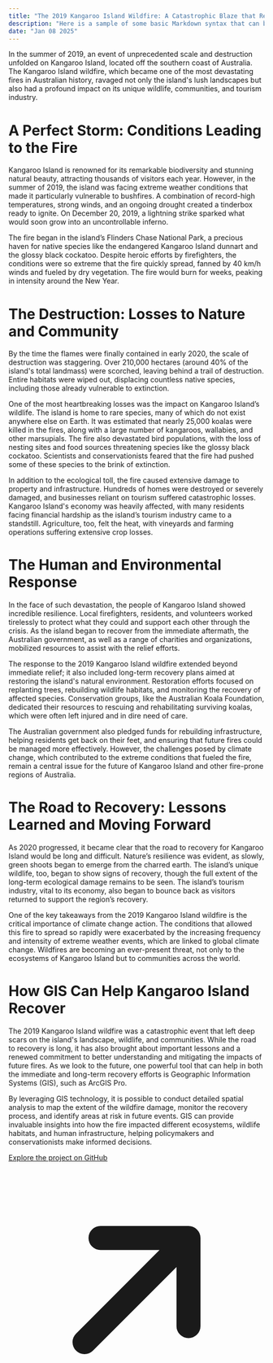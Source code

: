 ```yaml
---
title: "The 2019 Kangaroo Island Wildfire: A Catastrophic Blaze that Reshaped an Iconic Australian Landscape"
description: "Here is a sample of some basic Markdown syntax that can be used when writing Markdown content in Astro."
date: "Jan 08 2025"
---
```


In the summer of 2019, an event of unprecedented scale and destruction unfolded on Kangaroo Island, located off the southern coast of Australia. The Kangaroo Island wildfire, which became one of the most devastating fires in Australian history, ravaged not only the island's lush landscapes but also had a profound impact on its unique wildlife, communities, and tourism industry.

# A Perfect Storm: Conditions Leading to the Fire
Kangaroo Island is renowned for its remarkable biodiversity and stunning natural beauty, attracting thousands of visitors each year. However, in the summer of 2019, the island was facing extreme weather conditions that made it particularly vulnerable to bushfires. A combination of record-high temperatures, strong winds, and an ongoing drought created a tinderbox ready to ignite. On December 20, 2019, a lightning strike sparked what would soon grow into an uncontrollable inferno.

The fire began in the island’s Flinders Chase National Park, a precious haven for native species like the endangered Kangaroo Island dunnart and the glossy black cockatoo. Despite heroic efforts by firefighters, the conditions were so extreme that the fire quickly spread, fanned by 40 km/h winds and fueled by dry vegetation. The fire would burn for weeks, peaking in intensity around the New Year.

# The Destruction: Losses to Nature and Community
By the time the flames were finally contained in early 2020, the scale of destruction was staggering. Over 210,000 hectares (around 40% of the island's total landmass) were scorched, leaving behind a trail of destruction. Entire habitats were wiped out, displacing countless native species, including those already vulnerable to extinction.

One of the most heartbreaking losses was the impact on Kangaroo Island’s wildlife. The island is home to rare species, many of which do not exist anywhere else on Earth. It was estimated that nearly 25,000 koalas were killed in the fires, along with a large number of kangaroos, wallabies, and other marsupials. The fire also devastated bird populations, with the loss of nesting sites and food sources threatening species like the glossy black cockatoo. Scientists and conservationists feared that the fire had pushed some of these species to the brink of extinction.

In addition to the ecological toll, the fire caused extensive damage to property and infrastructure. Hundreds of homes were destroyed or severely damaged, and businesses reliant on tourism suffered catastrophic losses. Kangaroo Island's economy was heavily affected, with many residents facing financial hardship as the island’s tourism industry came to a standstill. Agriculture, too, felt the heat, with vineyards and farming operations suffering extensive crop losses.

# The Human and Environmental Response
In the face of such devastation, the people of Kangaroo Island showed incredible resilience. Local firefighters, residents, and volunteers worked tirelessly to protect what they could and support each other through the crisis. As the island began to recover from the immediate aftermath, the Australian government, as well as a range of charities and organizations, mobilized resources to assist with the relief efforts.

The response to the 2019 Kangaroo Island wildfire extended beyond immediate relief; it also included long-term recovery plans aimed at restoring the island's natural environment. Restoration efforts focused on replanting trees, rebuilding wildlife habitats, and monitoring the recovery of affected species. Conservation groups, like the Australian Koala Foundation, dedicated their resources to rescuing and rehabilitating surviving koalas, which were often left injured and in dire need of care.

The Australian government also pledged funds for rebuilding infrastructure, helping residents get back on their feet, and ensuring that future fires could be managed more effectively. However, the challenges posed by climate change, which contributed to the extreme conditions that fueled the fire, remain a central issue for the future of Kangaroo Island and other fire-prone regions of Australia.

# The Road to Recovery: Lessons Learned and Moving Forward
As 2020 progressed, it became clear that the road to recovery for Kangaroo Island would be long and difficult. Nature’s resilience was evident, as slowly, green shoots began to emerge from the charred earth. The island’s unique wildlife, too, began to show signs of recovery, though the full extent of the long-term ecological damage remains to be seen. The island’s tourism industry, vital to its economy, also began to bounce back as visitors returned to support the region’s recovery.

One of the key takeaways from the 2019 Kangaroo Island wildfire is the critical importance of climate change action. The conditions that allowed this fire to spread so rapidly were exacerbated by the increasing frequency and intensity of extreme weather events, which are linked to global climate change. Wildfires are becoming an ever-present threat, not only to the ecosystems of Kangaroo Island but to communities across the world.

# How GIS Can Help Kangaroo Island Recover
The 2019 Kangaroo Island wildfire was a catastrophic event that left deep scars on the island's landscape, wildlife, and communities. While the road to recovery is long, it has also brought about important lessons and a renewed commitment to better understanding and mitigating the impacts of future fires. As we look to the future, one powerful tool that can help in both the immediate and long-term recovery efforts is Geographic Information Systems (GIS), such as ArcGIS Pro.

By leveraging GIS technology, it is possible to conduct detailed spatial analysis to map the extent of the wildfire damage, monitor the recovery process, and identify areas at risk in future events. GIS can provide invaluable insights into how the fire impacted different ecosystems, wildlife habitats, and human infrastructure, helping policymakers and conservationists make informed decisions. 

<a href="https://github.com/cwaltsgeo/Kangaroo-Island-ArcPy-Workshop" target="_blank" rel="noopener noreferrer" class="group flex items-center"><span>Explore the project on GitHub</span><svg xmlns="http://www.w3.org/2000/svg" viewBox="0 0 16 16" fill="currentColor" class="size-4 transition-transform group-hover:-translate-y-0.5 group-hover:translate-x-0.5"><path fill-rule="evenodd" d="M4.22 11.78a.75.75 0 0 1 0-1.06L9.44 5.5H5.75a.75.75 0 0 1 0-1.5h5.5a.75.75 0 0 1 .75.75v5.5a.75.75 0 0 1-1.5 0V6.56l-5.22 5.22a.75.75 0 0 1-1.06 0Z" clip-rule="evenodd"/></svg></a>